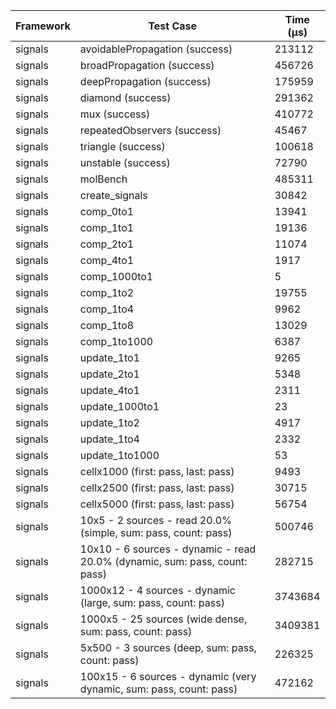 | Framework | Test Case | Time (μs) |
| --- | --- | --- |
| signals | avoidablePropagation (success) | 213112 |
| signals | broadPropagation (success) | 456726 |
| signals | deepPropagation (success) | 175959 |
| signals | diamond (success) | 291362 |
| signals | mux (success) | 410772 |
| signals | repeatedObservers (success) | 45467 |
| signals | triangle (success) | 100618 |
| signals | unstable (success) | 72790 |
| signals | molBench | 485311 |
| signals | create_signals | 30842 |
| signals | comp_0to1 | 13941 |
| signals | comp_1to1 | 19136 |
| signals | comp_2to1 | 11074 |
| signals | comp_4to1 | 1917 |
| signals | comp_1000to1 | 5 |
| signals | comp_1to2 | 19755 |
| signals | comp_1to4 | 9962 |
| signals | comp_1to8 | 13029 |
| signals | comp_1to1000 | 6387 |
| signals | update_1to1 | 9265 |
| signals | update_2to1 | 5348 |
| signals | update_4to1 | 2311 |
| signals | update_1000to1 | 23 |
| signals | update_1to2 | 4917 |
| signals | update_1to4 | 2332 |
| signals | update_1to1000 | 53 |
| signals | cellx1000 (first: pass, last: pass) | 9493 |
| signals | cellx2500 (first: pass, last: pass) | 30715 |
| signals | cellx5000 (first: pass, last: pass) | 56754 |
| signals | 10x5 - 2 sources - read 20.0% (simple, sum: pass, count: pass) | 500746 |
| signals | 10x10 - 6 sources - dynamic - read 20.0% (dynamic, sum: pass, count: pass) | 282715 |
| signals | 1000x12 - 4 sources - dynamic (large, sum: pass, count: pass) | 3743684 |
| signals | 1000x5 - 25 sources (wide dense, sum: pass, count: pass) | 3409381 |
| signals | 5x500 - 3 sources (deep, sum: pass, count: pass) | 226325 |
| signals | 100x15 - 6 sources - dynamic (very dynamic, sum: pass, count: pass) | 472162 |
